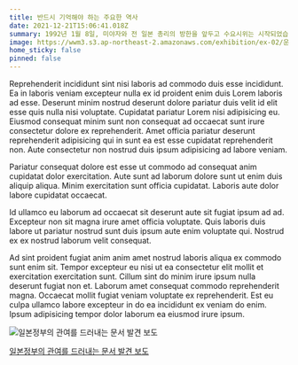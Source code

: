 ```yaml
---
title: 반드시 기억해야 하는 주요한 역사
date: 2021-12-21T15:06:41.018Z
summary: 1992년 1월 8일, 미야자와 전 일본 총리의 방한을 앞두고 수요시위는 시작되었습니다. 위안부 문제가 해결될 때까지 계속하기로 결의한 수요시위는 어느새 1500차를 맞이하였습니다.
image: https://wwm3.s3.ap-northeast-2.amazonaws.com/exhibition/ex-02/운동사관/침묵을깨트리다/일본정부의+관여를+드러내는+문서+발견+보도.JPG
home_sticky: false
pinned: false
---
```


Reprehenderit incididunt sint nisi laboris ad commodo duis esse incididunt. Ea in laboris veniam excepteur nulla ex id proident enim duis Lorem laboris ad esse. Deserunt minim nostrud deserunt dolore pariatur duis velit id elit esse quis nulla nisi voluptate. Cupidatat pariatur Lorem nisi adipisicing eu. Eiusmod consequat minim sunt non consequat ad occaecat sunt irure consectetur dolore ex reprehenderit. Amet officia pariatur deserunt reprehenderit adipisicing qui in sunt ea est esse cupidatat reprehenderit non. Aute consectetur non nostrud duis ipsum adipisicing ad labore veniam.

Pariatur consequat dolore est esse ut commodo ad consequat anim cupidatat dolor exercitation. Aute sunt ad laborum dolore sunt ut enim duis aliquip aliqua. Minim exercitation sunt officia cupidatat. Laboris aute dolor labore cupidatat occaecat.

Id ullamco eu laborum ad occaecat sit deserunt aute sit fugiat ipsum ad ad. Excepteur non sit magna irure amet officia voluptate. Quis laboris duis labore ut pariatur nostrud sunt duis ipsum aute enim voluptate qui. Nostrud ex ex nostrud laborum velit consequat.

Ad sint proident fugiat anim anim amet nostrud laboris aliqua ex commodo sunt enim sit. Tempor excepteur eu nisi ut ea consectetur elit mollit et exercitation exercitation sunt. Cillum sint do minim irure ipsum nulla deserunt fugiat non et. Laborum amet consequat commodo reprehenderit magna. Occaecat mollit fugiat veniam voluptate ex reprehenderit. Est eu culpa ullamco labore excepteur in do ea incididunt ex veniam do enim. Ipsum adipisicing tempor dolor laborum ea eiusmod irure ipsum.

![일본정부의 관여를 드러내는 문서 발견 보도](https://wwm3.s3.ap-northeast-2.amazonaws.com/exhibition/ex-02/운동사관/침묵을깨트리다/일본정부의+관여를+드러내는+문서+발견+보도.JPG "수요시위")

[일본정부의 관여를 드러내는 문서 발견 보도](/items/ex-02/운동사관/침묵을깨트리다/일본정부의-관여를-드러내는-문서-발견-보도/)
